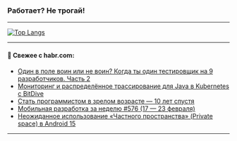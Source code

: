 ### Работает? Не трогай!

---
<!--
#### 🛠️ Technical stack:

![Java](https://img.shields.io/badge/Java-informational?logo=Oracle&style=flat&logoColor=white&color=FF4500)
![Kotlin](https://img.shields.io/badge/Kotlin-informational?logo=Kotlin&style=flat&logoColor=white&color=774D97)
![TS](https://img.shields.io/badge/TypeScript-informational?logo=typeScript&style=flat&logoColor=black&color=017acc)
![Python](https://img.shields.io/badge/Python-informational?logo=Python&style=flat&logoColor=black&color=ffdd54) <br>
![Spring](https://img.shields.io/badge/Spring-informational?logo=Spring&style=flat&logoColor=white&color=6DB33F) 
![SpringBoot](https://img.shields.io/badge/SpringBoot-informational?logo=SpringBoot&style=flat&logoColor=white&color=6DB33F)
![Nest](https://img.shields.io/badge/NestJS-informational?logo=NestJS&style=flat&logoColor=white&color=E0234E) 
![NodeJS](https://img.shields.io/badge/NodeJS-informational?logo=node.js&style=flat&logoColor=white&color=70A760)<br>
![PostgreSQL](https://img.shields.io/badge/PostgreSQL-informational?logo=PostgreSQL&style=flat&logoColor=white&color=DAA520)
![MongoDB](https://img.shields.io/badge/MongoDB-informational?logo=MongoDB&style=flat&logoColor=white&color=870000)
![Apache](https://img.shields.io/badge/Apache-informational?logo=apache&style=flat&logoColor=white&color=f74e28)

___ 
-->

<!--- #### 🛠️ : --->

[![Top Langs](https://github-readme-stats-82jvfl3w3-advtsettinggmailcoms-projects.vercel.app/api/top-langs/?username=zloylis&langs_count=10&hide_title=true&title_color=e6edf3&size_weight=0.5&count_weight=0.5&layout=compact&hide_progress=true&hide_border=true&theme=dracula)](https://github.com/zloylis)

<!---


####  :octocat:&nbsp;&nbsp; Статистика:

![GitHub stats](https://github-readme-stats-u2qms2cxw-advtsettinggmailcoms-projects.vercel.app/api?username=zloylis&show_icons=true&hide_border=true&theme=dracula&title_color=e6edf3&include_all_commits=true&count_private=true&hide_rank=false&hide_title=true&rank_icon=github)
-->
---

#### 💬 Свежее с habr.com:

<!-- BLOG-POST-LIST:START -->
- [Один в поле воин или не воин? Когда ты один тестировщик на 9 разработчиков. Часть 2](https://habr.com/ru/articles/868484/?utm_source=habrahabr&utm_medium=rss&utm_campaign=868484)
- [Мониторинг и распределённое трассирование для Java в Kubernetes с BitDive](https://habr.com/ru/articles/885036/?utm_source=habrahabr&utm_medium=rss&utm_campaign=885036)
- [Стать программистом в зрелом возрасте — 10 лет спустя](https://habr.com/ru/articles/885030/?utm_source=habrahabr&utm_medium=rss&utm_campaign=885030)
- [Мобильная разработка за неделю #576 &lpar;17 — 23 февраля&rpar;](https://habr.com/ru/articles/885022/?utm_source=habrahabr&utm_medium=rss&utm_campaign=885022)
- [Неожиданное использование «Частного пространства» &lpar;Private space&rpar; в Android 15](https://habr.com/ru/articles/885018/?utm_source=habrahabr&utm_medium=rss&utm_campaign=885018)
<!-- BLOG-POST-LIST:END -->

---

